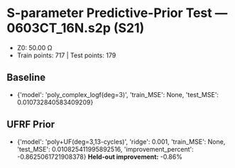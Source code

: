 # S-parameter Predictive-Prior Test — 0603CT_16N.s2p (S21)
- Z0: 50.00 Ω
- Train points: 717  |  Test points: 179

## Baseline
- {'model': 'poly_complex_logf(deg=3)', 'train_MSE': None, 'test_MSE': 0.010732840583409209}

## UFRF Prior
- {'model': 'poly+UF(deg=3,13-cycles)', 'ridge': 0.001, 'train_MSE': None, 'test_MSE': 0.010825411995892516, 'improvement_percent': -0.8625061721908378}
**Held-out improvement:** -0.86%